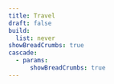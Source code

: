 ```yaml
---
title: Travel
draft: false
build:
  list: never
showBreadCrumbs: true
cascade:
  - params:
      showBreadCrumbs: true
---
```

